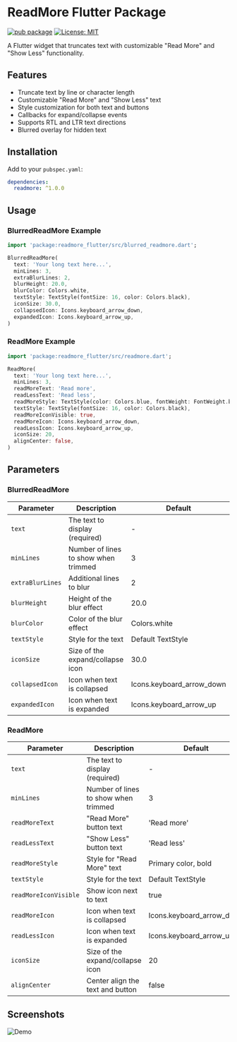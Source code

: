 # ReadMore Flutter Package

[![pub package](https://img.shields.io/pub/v/readmore.svg)](https://pub.dev/packages/readmore)
[![License: MIT](https://img.shields.io/badge/License-MIT-yellow.svg)](https://opensource.org/licenses/MIT)

A Flutter widget that truncates text with customizable "Read More" and "Show Less" functionality.

## Features

- Truncate text by line or character length
- Customizable "Read More" and "Show Less" text
- Style customization for both text and buttons
- Callbacks for expand/collapse events
- Supports RTL and LTR text directions
- Blurred overlay for hidden text

## Installation

Add to your `pubspec.yaml`:

```yaml
dependencies:
  readmore: ^1.0.0
```

## Usage

### BlurredReadMore Example

```dart
import 'package:readmore_flutter/src/blurred_readmore.dart';

BlurredReadMore(
  text: 'Your long text here...',
  minLines: 3,
  extraBlurLines: 2,
  blurHeight: 20.0,
  blurColor: Colors.white,
  textStyle: TextStyle(fontSize: 16, color: Colors.black),
  iconSize: 30.0,
  collapsedIcon: Icons.keyboard_arrow_down,
  expandedIcon: Icons.keyboard_arrow_up,
)
```

### ReadMore Example

```dart
import 'package:readmore_flutter/src/readmore.dart';

ReadMore(
  text: 'Your long text here...',
  minLines: 3,
  readMoreText: 'Read more',
  readLessText: 'Read less',
  readMoreStyle: TextStyle(color: Colors.blue, fontWeight: FontWeight.bold),
  textStyle: TextStyle(fontSize: 16, color: Colors.black),
  readMoreIconVisible: true,
  readMoreIcon: Icons.keyboard_arrow_down,
  readLessIcon: Icons.keyboard_arrow_up,
  iconSize: 20,
  alignCenter: false,
)
```

## Parameters

### BlurredReadMore

| Parameter        | Description                          | Default                     |
|------------------|--------------------------------------|-----------------------------|
| `text`           | The text to display (required)       | -                           |
| `minLines`       | Number of lines to show when trimmed | 3                           |
| `extraBlurLines` | Additional lines to blur             | 2                           |
| `blurHeight`     | Height of the blur effect            | 20.0                        |
| `blurColor`      | Color of the blur effect             | Colors.white                |
| `textStyle`      | Style for the text                   | Default TextStyle           |
| `iconSize`       | Size of the expand/collapse icon     | 30.0                        |
| `collapsedIcon`  | Icon when text is collapsed          | Icons.keyboard_arrow_down   |
| `expandedIcon`   | Icon when text is expanded           | Icons.keyboard_arrow_up     |

### ReadMore

| Parameter          | Description                          | Default                     |
|--------------------|--------------------------------------|-----------------------------|
| `text`             | The text to display (required)       | -                           |
| `minLines`         | Number of lines to show when trimmed | 3                           |
| `readMoreText`     | "Read More" button text              | 'Read more'                 |
| `readLessText`     | "Show Less" button text              | 'Read less'                 |
| `readMoreStyle`    | Style for "Read More" text           | Primary color, bold         |
| `textStyle`        | Style for the text                   | Default TextStyle           |
| `readMoreIconVisible` | Show icon next to text            | true                        |
| `readMoreIcon`     | Icon when text is collapsed          | Icons.keyboard_arrow_down   |
| `readLessIcon`     | Icon when text is expanded           | Icons.keyboard_arrow_up     |
| `iconSize`         | Size of the expand/collapse icon     | 20                          |
| `alignCenter`      | Center align the text and button     | false                       |

## Screenshots

![Demo](https://github.com/yourusername/readmore/raw/main/demo.gif)